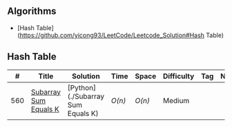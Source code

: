 ## Algorithms

* [Hash Table](https://github.com/yicong93/LeetCode/Leetcode_Solution#Hash Table)

## Hash Table
|  #  | Title           |  Solution       |  Time           | Space           | Difficulty    | Tag          | Note| 
|-----|---------------- | --------------- | --------------- | --------------- | ------------- |--------------|-----|
560| [Subarray Sum Equals K](https://leetcode.com/problems/subarray-sum-equals-k/)      | [Python](./Subarray Sum Equals K)      | _O(n)_         | _O(n)_          | Medium         ||
